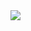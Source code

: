 <img src="https://res.cloudinary.com/maurodavid/image/upload/v1665553791/Redes%20personales/Sin_t%C3%ADtulo-1_txh4tp.png"/>
